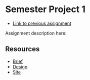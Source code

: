 # Semester Project 1

- [Link to previous assignment](https://github.com/Noroff-FED-Campus-Assignments/fed1-html-css-ca-vanilla-kjetil)

Assignment description here:

## Resources

- [Brief]()
- [Design]()
- [Site]()
